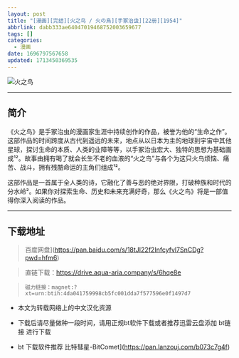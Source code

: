 ```yaml
---
layout: post
title: "[漫画][完结][火之鸟 / 火の鳥][手冢治虫][22册][1954]"
abbrlink: dabb333ae64047019468752003659677
tags: []
categories:
  - 漫画
date: 1696797567658
updated: 1713450369535
---
```


![火之鸟](https://img.20000207.xyz/file/22ce60e4008faa9f40647.jpg)

***

## 简介

《火之鸟》是手冢治虫的漫画家生涯中持续创作的作品，被誉为他的“生命之作”。这部作品的时间跨度从古代到遥远的未来，地点从以日本为主的地球到宇宙中其他星球，探讨生命的本质、人类的业障等等，以手冢治虫宏大、独特的思想为基础画成¹²。故事由拥有喝了就会长生不老的血液的“火之鸟”与各个为这只火鸟烦恼、痛苦、战斗，拥有残酷命运的主角们组成¹²。

这部作品是一首属于全人类的诗，它融化了善与恶的绝对界限，打破种族和时代的分水岭²。如果你对探索生命、历史和未来充满好奇，那么《火之鸟》将是一部值得你深入阅读的作品。

***

## 下载地址

> 百度网盘]\(<https://pan.baidu.com/s/18tJI22f2Infcyfvl7SnCDg?pwd=hfm6>)

> 直链下载：<https://drive.aqua-aria.company/s/6hqe8e>

> `磁力链接：magnet:?xt=urn:btih:4da041759998cb5fc001dda7f577596e0f1497d7`

- 本文为转载网络上的中文汉化资源

- 下载后请尽量做种一段时间，请用正规bt软件下载或者推荐迅雷云盘添加 bt链接 进行下载

- bt 下载软件推荐 比特彗星-BitComet]\(<https://pan.lanzouj.com/b073c7g4f>)

